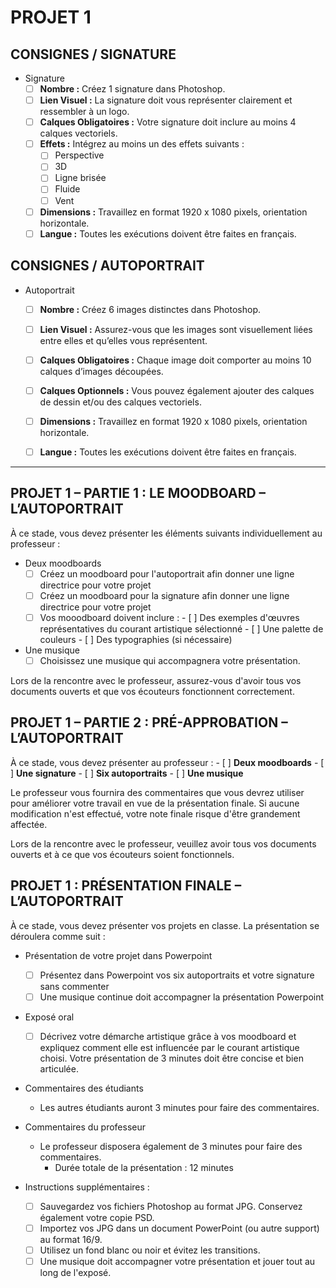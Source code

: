 # PROJET 1

## CONSIGNES / SIGNATURE
* Signature
    - [ ] **Nombre :** Créez 1 signature dans Photoshop.
    - [ ] **Lien Visuel :** La signature doit vous représenter clairement et ressembler à un logo.
    - [ ] **Calques Obligatoires :** Votre signature doit inclure au moins 4 calques vectoriels.
    - [ ] **Effets :** Intégrez au moins un des effets suivants :
        - [ ] Perspective
        - [ ] 3D
        - [ ] Ligne brisée
        - [ ] Fluide
        - [ ] Vent
    - [ ] **Dimensions :** Travaillez en format 1920 x 1080 pixels, orientation horizontale.
    - [ ] **Langue :** Toutes les exécutions doivent être faites en français.

## CONSIGNES / AUTOPORTRAIT
* Autoportrait
    - [ ] **Nombre :** Créez 6 images distinctes dans Photoshop.
    - [ ] **Lien Visuel :** Assurez-vous que les images sont visuellement liées entre elles et qu’elles vous représentent.
    - [ ] **Calques Obligatoires :** Chaque image doit comporter au moins 10 calques d’images découpées.
    - [ ] **Calques Optionnels :** Vous pouvez également ajouter des calques de dessin et/ou des calques vectoriels.
    - [ ] **Dimensions :** Travaillez en format 1920 x 1080 pixels, orientation horizontale.
    - [ ] **Langue :** Toutes les exécutions doivent être faites en français.


---

## PROJET 1 – PARTIE 1 : LE MOODBOARD – L’AUTOPORTRAIT

À ce stade, vous devez présenter les éléments suivants individuellement au professeur :

* Deux moodboards
  - [ ] Créez un moodboard pour l'autoportrait afin donner une ligne directrice pour votre projet
  - [ ] Créez un moodboard pour la signature afin donner une ligne directrice pour votre projet
  - [ ] Vos mooodboard doivent inclure :
          - [ ] Des exemples d'œuvres représentatives du courant artistique sélectionné
          - [ ] Une palette de couleurs
          - [ ] Des typographies (si nécessaire)
* Une musique
  - [ ] Choisissez une musique qui accompagnera votre présentation.

Lors de la rencontre avec le professeur, assurez-vous d'avoir tous vos documents ouverts et que vos écouteurs fonctionnent correctement.

## PROJET 1 – PARTIE 2 : PRÉ-APPROBATION – L’AUTOPORTRAIT

À ce stade, vous devez présenter au professeur : 
    - [ ] **Deux moodboards**
    - [ ] **Une signature**
    - [ ] **Six autoportraits**
    - [ ] **Une musique**

Le professeur vous fournira des commentaires que vous devrez utiliser pour améliorer votre travail en vue de la présentation finale. Si aucune modification n'est effectué, votre note finale risque d'être grandement affectée. 

Lors de la rencontre avec le professeur, veuillez avoir tous vos documents ouverts et à ce que vos écouteurs soient fonctionnels.

## PROJET 1 : PRÉSENTATION FINALE – L’AUTOPORTRAIT

À ce stade, vous devez présenter vos projets en classe. La présentation se déroulera comme suit :

* Présentation de votre projet dans Powerpoint
  - [ ] Présentez dans Powerpoint vos six autoportraits et votre signature sans commenter
  - [ ] Une musique continue doit accompagner la présentation Powerpoint
* Exposé oral
  - [ ] Décrivez votre démarche artistique grâce à vos moodboard et expliquez comment elle est influencée par le courant artistique choisi. Votre présentation de 3 minutes doit être concise et bien articulée. 
* Commentaires des étudiants
  * Les autres étudiants auront 3 minutes pour faire des commentaires.
* Commentaires du professeur
  * Le professeur disposera également de 3 minutes pour faire des commentaires.
    * Durée totale de la présentation : 12 minutes

* Instructions supplémentaires :
    - [ ] Sauvegardez vos fichiers Photoshop au format JPG. Conservez également votre copie PSD.
    - [ ] Importez vos JPG dans un document PowerPoint (ou autre support) au format 16/9.
    - [ ] Utilisez un fond blanc ou noir et évitez les transitions.
    - [ ] Une musique doit accompagner votre présentation et jouer tout au long de l'exposé.
